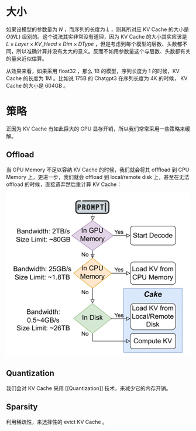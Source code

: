 # 大小

如果设模型的参数量为 $N$ ，而序列的长度为 $L$ ，则其所对应 KV Cache 的大小是 $O(NL)$ 级别的。这个说法其实非常没有道理，因为 KV Cache 的大小其实应该是 $L \times Layer \times KV\_Head \times Dim \times DType$ ，但是考虑到每个模型的层数、头数都不同，所以准确计算并没有太大的意义。反而不如用参数量这个与层数、头数都有关的量来近似估算。

从效果来看，如果采用 float32 ，那么 1B 的模型，序列长度为 1 的时候，KV Cache 的长度为 1M 。比如说 175B 的 Chatgpt3 在序列长度为 4K 的时候， KV Cache 的大小是 604GB 。

# 策略

正因为 KV Cache 有如此巨大的 GPU 显存开销，所以我们常常采用一些策略来缓解。

## Offload

当 GPU Memory 不足以容纳 KV Cache 的时候，我们就会将其 offfload 到 CPU Memory 上，更进一步，我们就会 offload 到 local/remote disk 上，甚至在无法 offload 的时候，直接遗弃然后重计算 KV Cache：

![](img/clipboard-20250424T161911.png)

## Quantization

我们会对 KV Cache 采用 [[Quantization]] 技术，来减少它的内存开销。

## Sparsity

利用稀疏性，来选择性的 evict KV Cache 。
